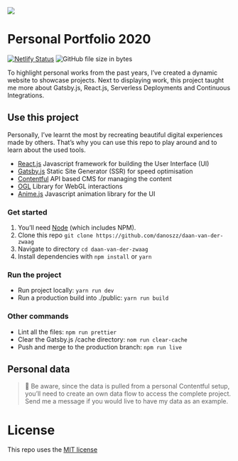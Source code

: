 ![](https://daanvanderzwaag.com/screenrec-header_repo.gif)

# Personal Portfolio 2020

[![Netlify Status](https://api.netlify.com/api/v1/badges/7ec1dd00-30a0-4187-8a5b-3453a22e544f/deploy-status)](https://app.netlify.com/sites/daanvanderzwaag/deploys)
![GitHub file size in bytes](https://img.shields.io/github/size/danoszz/daan-van-der-zwaag/public?label=production%20size)

To highlight personal works from the past years, I’ve created a dynamic website to showcase projects. Next to displaying work, this project taught me more about Gatsby.js, React.js, Serverless Deployments and Continuous Integrations.

## Use this project

Personally, I’ve learnt the most by recreating beautiful digital experiences made by others. That’s why you can use this repo to play around and to learn about the used tools.

-   [React.js](https://reactjs.org/) Javascript framework for building the User Interface (UI)
-   [Gatsby.js](https://www.gatsbyjs.org/) Static Site Generator (SSR) for speed optimisation
-   [Contentful](https://www.contentful.com/) API based CMS for managing the content
-   [OGL](https://github.com/oframe/ogl) Library for WebGL interactions
-   [Anime.js](https://animejs.com/) Javascript animation library for the UI

### Get started

1. You’ll need [Node](_https://nodejs.org/_) (which includes NPM).
2. Clone this repo `git clone https://github.com/danoszz/daan-van-der-zwaag`
3. Navigate to directory `cd daan-van-der-zwaag`
4. Install dependencies with `npm install` or `yarn`

### Run the project

-   Run project locally: `yarn run dev`
-   Run a production build into ./public: `yarn run build`

### Other commands

-   Lint all the files: `npm run prettier`
-   Clear the Gatsby.js /cache directory: `nom run clear-cache`
-   Push and merge to the production branch: `npm run live`

## Personal data

> 👀 Be aware, since the data is pulled from a personal Contentful setup, you’ll need to create an own data flow to access the complete project. Send me a message if you would live to have my data as an example.

# License

This repo uses the [MIT license](https://github.com/danoszz/daan-van-der-zwaag/blob/master/LICENSE.md)
